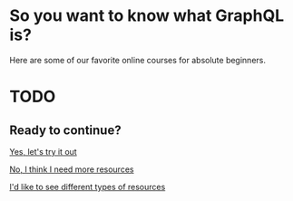 # So you want to know what GraphQL is?

Here are some of our favorite online courses for absolute beginners.

# TODO

<!-- Put Let's Learn GraphQL here -->
<!-- https://letslearngraphql.com/ -->

## Ready to continue?

[Yes, let's try it out](/docs/what-is-graphql/try-it-out.md)

[No, I think I need more resources](/docs/what-is-graphql-more.md)

[I'd like to see different types of resources](/docs/what-is-graphql/index.md)
